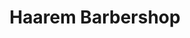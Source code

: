 ---
title: "Haarem Barbershop"
url: /neustadt-an-der-weinstrasse/haarem-barbershop/
shop: Friseur
---